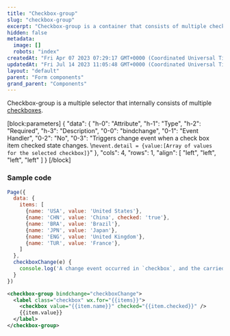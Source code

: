 ```yaml
---
title: "Checkbox-group"
slug: "checkbox-group"
excerpt: "Checkbox-group is a container that consists of multiple checkbox components."
hidden: false
metadata: 
  image: []
  robots: "index"
createdAt: "Fri Apr 07 2023 07:29:17 GMT+0000 (Coordinated Universal Time)"
updatedAt: "Fri Jul 14 2023 11:05:48 GMT+0000 (Coordinated Universal Time)"
layout: "default"
parent: "Form components"
grand_parent: "Components"
---
```

Checkbox-group is a multiple selector that internally consists of multiple [checkboxes](doc:checkbox).

[block:parameters]
{
  "data": {
    "h-0": "Attribute",
    "h-1": "Type",
    "h-2": "Required",
    "h-3": "Description",
    "0-0": "bindchange",
    "0-1": "Event Handler",
    "0-2": "No",
    "0-3": "Triggers change event when a check box item checked state changes.  \n`event.detail = {value:[Array of values for the selected checkbox]}`"
  },
  "cols": 4,
  "rows": 1,
  "align": [
    "left",
    "left",
    "left",
    "left"
  ]
}
[/block]


### Sample code

```javascript
Page({
  data: {
    items: [
      {name: 'USA', value: 'United States'},
      {name: 'CHN', value: 'China', checked: 'true'},
      {name: 'BRA', value: 'Brazil'},
      {name: 'JPN', value: 'Japan'},
      {name: 'ENG', value: 'United Kingdom'},
      {name: 'TUR', value: 'France'},
    ]
  },
  checkboxChange(e) {
  	console.log('A change event occurred in `checkbox`, and the carried value is ', e.detail.value)
  }
})
```
```xml WXML
<checkbox-group bindchange="checkboxChange">
  <label class="checkbox" wx.for="{{items}}">
  	<checkbox value="{{item.name}}" checked="{{item.checked}}" />
  	{{item.value}}
  </label>
</checkbox-group>
```
